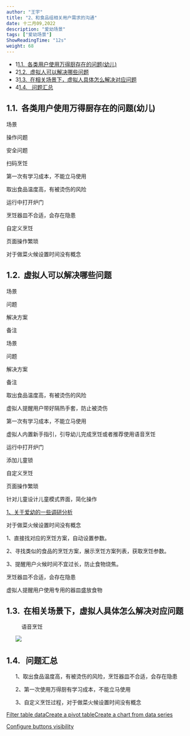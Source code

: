 ```yaml
---
author: "王宇"
title: "2、和食品组相关用户需求的沟通"
date: 十二月09,2022
description: "爱幼场景"
tags: ["爱幼场景"]
ShowReadingTime: "12s"
weight: 68
---
```

*   1[1.1.  各类用户使用万得厨存在的问题(幼儿)](#id-2、和食品组相关用户需求的沟通-各类用户使用万得厨存在的问题\(幼儿\))
*   2[1.2.  虚拟人可以解决哪些问题](#id-2、和食品组相关用户需求的沟通-虚拟人可以解决哪些问题)
*   3[1.3.  在相关场景下，虚拟人具体怎么解决对应问题](#id-2、和食品组相关用户需求的沟通-在相关场景下，虚拟人具体怎么解决对应问题)
*   4[1.4.   问题汇总](#id-2、和食品组相关用户需求的沟通-问题汇总)

1.1.  各类用户使用万得厨存在的问题(幼儿)
------------------------

场景

操作问题

安全问题

扫码烹饪

第一次有学习成本，不能立马使用

  

取出食品温度高，有被烫伤的风险

运行中打开炉门

烹饪器皿不合适，会存在隐患

自定义烹饪

页面操作繁琐

对于做菜火候设置时间没有概念

  

  

1.2.  虚拟人可以解决哪些问题
-----------------

场景

问题

解决方案

备注

场景

问题

解决方案

备注

  

取出食品温度高，有被烫伤的风险

虚拟人提醒用户带好隔热手套，防止被烫伤

  

  

第一次有学习成本，不能立马使用

虚拟人内置新手指引，引导幼儿完成烹饪或者推荐使用语音烹饪

  

  

运行中打开炉门

添加儿童锁 

  

自定义烹饪

页面操作繁琐

针对儿童设计儿童模式界面，简化操作

[1、关于爱幼的一些调研分析](/pages/viewpage.action?pageId=91142889)

  

对于做菜火候设置时间没有概念

1、直接找对应的烹饪方案，自动设置参数。

2、寻找类似的食品的烹饪方案，展示烹饪方案列表，获取烹饪参数。

3、提醒用户火候时间不宜过长，防止食物烧焦。

  

  

烹饪器皿不合适，会存在隐患

虚拟人提醒用户使用专用的器皿盛放食物

  

1.3.  在相关场景下，虚拟人具体怎么解决对应问题
--------------------------

          语音烹饪

      ![](/download/attachments/91144107/image2022-12-9_10-41-14.png?version=1&modificationDate=1670553671976&api=v2)

  

  

1.4.   问题汇总
-----------

      1、取出食品温度高，有被烫伤的风险，烹饪器皿不合适，会存在隐患

      2、第一次使用万得厨有学习成本，不能立马使用

      3、自定义烹饪过程，对于做菜火候设置时间没有概念

  

  

[Filter table data](#)[Create a pivot table](#)[Create a chart from data series](#)

[Configure buttons visibility](/users/tfac-settings.action)
